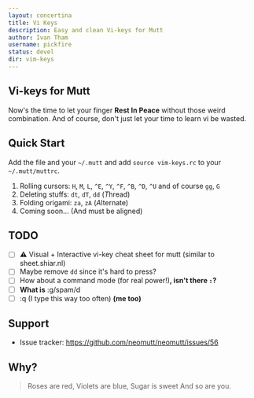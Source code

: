 ```yaml
---
layout: concertina
title: Vi Keys
description: Easy and clean Vi-keys for Mutt
author: Ivan Tham
username: pickfire
status: devel
dir: vim-keys
---
```


## Vi-keys for Mutt

Now's the time to let your finger **Rest In Peace** without those weird combination. And of course, don't just let your time to learn vi be wasted.

## Quick Start

Add the file and your `~/.mutt` and add `source vim-keys.rc` to your `~/.mutt/muttrc`.

1. Rolling cursors: `H`, `M`, `L`, `^E`, `^Y`, `^F`, `^B`, `^D`, `^U` and of course `gg`, `G`
1. Deleting stuffs: `dt`, `dT`, `dd` (*T*hread)
1. Folding origami: `za`, `zA` (*A*lternate)
1. Coming soon... (And must be aligned)

## TODO

- [ ] **⚠** Visual + Interactive vi-key cheat sheet for mutt (similar to sheet.shiar.nl)
- [ ] Maybe remove `dd` since it's hard to press?
- [ ] How about a command mode (for real power!)**, isn't there `:`?**
- [ ] **What is** :g/spam/d
- [ ] :q (I type this way too often) **(me too)**

## Support

- Issue tracker: https://github.com/neomutt/neomutt/issues/56

## Why?

> Roses are red,
> Violets are blue,
> Sugar is sweet
> And so are you.
